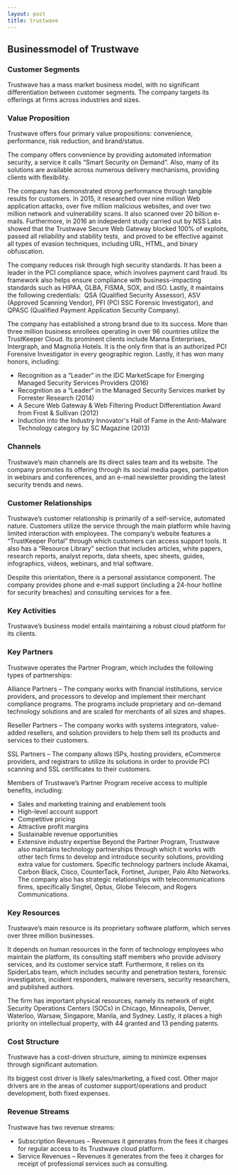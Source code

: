 ```yaml
---
layout: post
title: trustwave
---
```


Businessmodel of Trustwave
---------------------------

### Customer Segments

Trustwave has a mass market business model, with no significant differentiation between customer segments. The company targets its offerings at firms across industries and sizes.

### Value Proposition

Trustwave offers four primary value propositions: convenience, performance, risk reduction, and brand/status.

The company offers convenience by providing automated information security, a service it calls “Smart Security on Demand”. Also, many of its solutions are available across numerous delivery mechanisms, providing clients with flexibility.

The company has demonstrated strong performance through tangible results for customers. In 2015, it researched over nine million Web application attacks, over five million malicious websites, and over two million network and vulnerability scans. It also scanned over 20 billion e-mails. Furthermore, in 2016 an indepedent study carried out by NSS Labs showed that the Trustwave Secure Web Gateway blocked 100% of exploits, passed all reliability and stability tests,  and proved to be effective against all types of evasion techniques, including URL, HTML, and binary obfuscation.

The company reduces risk through high security standards. It has been a leader in the PCI compliance space, which involves payment card fraud. Its framework also helps ensure compliance with business-impacting standards such as HIPAA, GLBA, FISMA, SOX, and ISO. Lastly, it maintains the following credentials:  QSA (Qualified Security Assessor), ASV (Approved Scanning Vendor), PFI (PCI SSC Forensic Investigator), and QPASC (Qualified Payment Application Security Company).

The company has established a strong brand due to its success. More than three million business enrollees operating in over 96 countries utilize the TrustKeeper Cloud. Its prominent clients include Manna Enterprises, Intergraph, and Magnolia Hotels. It is the only firm that is an authorized PCI Forensive Investigator in every geographic region. Lastly, it has won many honors, including:

 * Recognition as a “Leader“ in the IDC MarketScape for Emerging Managed Security Services Providers (2016)
* Recognition as a “Leader“ in the Managed Security Services market by Forrester Research (2014)
* A Secure Web Gateway & Web Filtering Product Differentiation Award from Frost & Sullivan (2012)
* Induction into the Industry Innovator's Hall of Fame in the Anti-Malware Technology category by SC Magazine (2013)
 ### Channels

Trustwave’s main channels are its direct sales team and its website. The company promotes its offering through its social media pages, participation in webinars and conferences, and an e-mail newsletter providing the latest security trends and news.

### Customer Relationships

Trustwave’s customer relationship is primarily of a self-service, automated nature. Customers utilize the service through the main platform while having limited interaction with employees. The company’s website features a “TrustKeeper Portal” through which customers can access support tools. It also has a “Resource Library” section that includes articles, white papers, research reports, analyst reports, data sheets, spec sheets, guides, infographics, videos, webinars, and trial software.

Despite this orientation, there is a personal assistance component. The company provides phone and e-mail support (including a 24-hour hotline for security breaches) and consulting services for a fee.

### Key Activities

Trustwave’s business model entails maintaining a robust cloud platform for its clients.

### Key Partners

Trustwave operates the Partner Program, which includes the following types of partnerships:

Alliance Partners – The company works with financial institutions, service providers, and processors to develop and implement their merchant compliance programs. The programs include proprietary and on-demand technology solutions and are scaled for merchants of all sizes and shapes.

Reseller Partners – The company works with systems integrators, value-added resellers, and solution providers to help them sell its products and services to their customers.

SSL Partners – The company allows ISPs, hosting providers, eCommerce providers, and registrars to utilize its solutions in order to provide PCI scanning and SSL certificates to their customers.

Members of Trustwave’s Partner Program receive access to multiple benefits, including:

 * Sales and marketing training and enablement tools
* High-level account support
* Competitive pricing
* Attractive profit margins
* Sustainable revenue opportunities
* Extensive industry expertise
 Beyond the Partner Program, Trustwave also maintains technology partnerships through which it works with other tech firms to develop and introduce security solutions, providing extra value for customers. Specific technology partners include Akamai, Carbon Black, Cisco, CounterTack, Fortinet, Juniper, Palo Alto Networks. The company also has strategic relationships with telecommunications firms, specifically Singtel, Optus, Globe Telecom, and Rogers Communications.

### Key Resources

Trustwave’s main resource is its proprietary software platform, which serves over three million businesses.

It depends on human resources in the form of technology employees who maintain the platform, its consulting staff members who provide advisory services, and its customer service staff. Furthermore, it relies on its SpiderLabs team, which includes security and penetration testers, forensic investigators, incident responders, malware reversers, security researchers, and published authors.

The firm has important physical resources, namely its network of eight Security Operations Centers (SOCs) in Chicago, Minneapolis, Denver, Waterloo, Warsaw, Singapore, Manila, and Sydney. Lastly, it places a high priority on intellectual property, with 44 granted and 13 pending patents.

### Cost Structure

Trustwave has a cost-driven structure, aiming to minimize expenses through significant automation.

Its biggest cost driver is likely sales/marketing, a fixed cost. Other major drivers are in the areas of customer support/operations and product development, both fixed expenses.

### Revenue Streams

Trustwave has two revenue streams:

 * Subscription Revenues – Revenues it generates from the fees it charges for regular access to its Trustwave cloud platform.
* Service Revenues – Revenues it generates from the fees it charges for receipt of professional services such as consulting.
